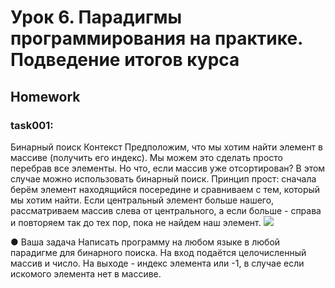 # Урок 6. Парадигмы программирования на практике. Подведение итогов курса

## Homework

### task001:

Бинарный поиск
Контекст
Предположим, что мы хотим найти элемент в массиве (получить
его индекс). Мы можем это сделать просто перебрав все элементы.
Но что, если массив уже отсортирован? В этом случае можно
использовать бинарный поиск. Принцип прост: сначала берём
элемент находящийся посередине и сравниваем с тем, который мы
хотим найти. Если центральный элемент больше нашего,
рассматриваем массив слева от центрального, а если больше -
справа и повторяем так до тех пор, пока не найдем наш элемент.
![](homework/1.JPG)

● Ваша задача
Написать программу на любом языке в любой парадигме для
бинарного поиска. На вход подаётся целочисленный массив и
число. На выходе - индекс элемента или -1, в случае если искомого
элемента нет в массиве.
